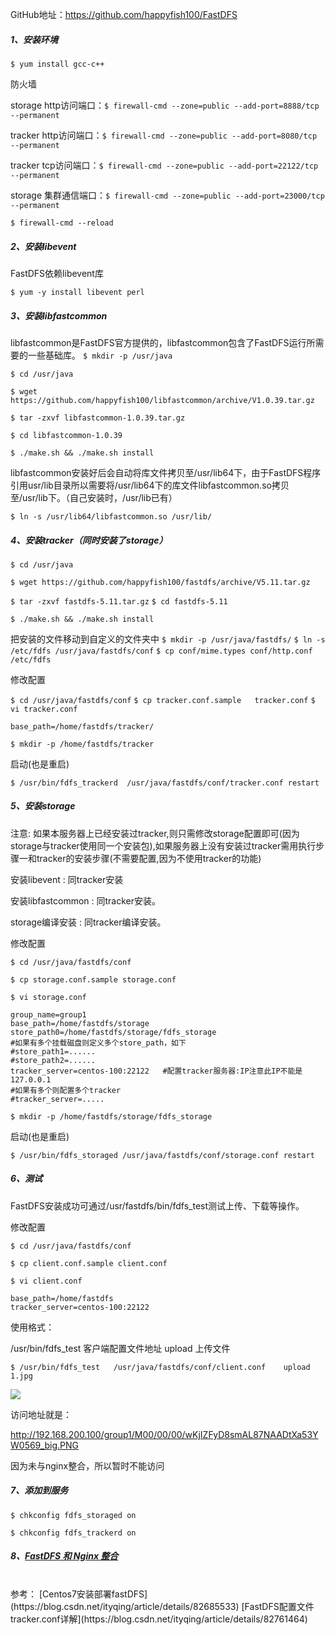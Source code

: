 

GitHub地址：https://github.com/happyfish100/FastDFS

##### 1、安装环境

```$ yum install gcc-c++```

防火墙

storage http访问端口：```$ firewall-cmd --zone=public --add-port=8888/tcp --permanent```

tracker http访问端口：```$ firewall-cmd --zone=public --add-port=8080/tcp --permanent```

tracker tcp访问端口：```$ firewall-cmd --zone=public --add-port=22122/tcp --permanent```

storage 集群通信端口：```$ firewall-cmd --zone=public --add-port=23000/tcp --permanent```

```$ firewall-cmd --reload```

##### 2、安装libevent

FastDFS依赖libevent库

```$ yum -y install libevent perl```



##### 3、安装libfastcommon

libfastcommon是FastDFS官方提供的，libfastcommon包含了FastDFS运行所需要的一些基础库。
```$ mkdir -p /usr/java```

```$ cd /usr/java```

```$ wget https://github.com/happyfish100/libfastcommon/archive/V1.0.39.tar.gz```

```$ tar -zxvf libfastcommon-1.0.39.tar.gz```

```$ cd libfastcommon-1.0.39```

```$ ./make.sh && ./make.sh install```

libfastcommon安装好后会自动将库文件拷贝至/usr/lib64下，由于FastDFS程序引用usr/lib目录所以需要将/usr/lib64下的库文件libfastcommon.so拷贝至/usr/lib下。（自己安装时，/usr/lib已有）

```$ ln -s /usr/lib64/libfastcommon.so /usr/lib/```



##### 4、安装tracker（同时安装了storage）
```$ cd /usr/java```

```$ wget https://github.com/happyfish100/fastdfs/archive/V5.11.tar.gz```

```$ tar -zxvf fastdfs-5.11.tar.gz```
```$ cd fastdfs-5.11```

```$ ./make.sh && ./make.sh install```

把安装的文件移动到自定义的文件夹中
```$ mkdir -p /usr/java/fastdfs/```
```$ ln -s /etc/fdfs /usr/java/fastdfs/conf```
```$ cp conf/mime.types conf/http.conf /etc/fdfs```

修改配置

```$ cd /usr/java/fastdfs/conf```
```$ cp tracker.conf.sample   tracker.conf```
```$ vi tracker.conf```

```properties
base_path=/home/fastdfs/tracker/
```

```$ mkdir -p /home/fastdfs/tracker ```

启动(也是重启)

```$ /usr/bin/fdfs_trackerd  /usr/java/fastdfs/conf/tracker.conf restart ```



##### 5、安装storage

注意: 如果本服务器上已经安装过tracker,则只需修改storage配置即可(因为storage与tracker使用同一个安装包),如果服务器上没有安装过tracker需用执行步骤一和tracker的安装步骤(不需要配置,因为不使用tracker的功能)

安装libevent : 同tracker安装

安装libfastcommon : 同tracker安装。

storage编译安装 : 同tracker编译安装。



修改配置

```$ cd /usr/java/fastdfs/conf```

```$ cp storage.conf.sample storage.conf```

```$ vi storage.conf```

```properties
group_name=group1
base_path=/home/fastdfs/storage
store_path0=/home/fastdfs/storage/fdfs_storage
#如果有多个挂载磁盘则定义多个store_path，如下
#store_path1=......
#store_path2=......
tracker_server=centos-100:22122   #配置tracker服务器:IP注意此IP不能是127.0.0.1
#如果有多个则配置多个tracker
#tracker_server=.....
```

```$ mkdir -p /home/fastdfs/storage/fdfs_storage```

启动(也是重启)

```$ /usr/bin/fdfs_storaged /usr/java/fastdfs/conf/storage.conf restart```



##### 6、测试

FastDFS安装成功可通过/usr/fastdfs/bin/fdfs_test测试上传、下载等操作。

修改配置

```$ cd /usr/java/fastdfs/conf```

```$ cp client.conf.sample client.conf```

```$ vi client.conf```

```properties
base_path=/home/fastdfs
tracker_server=centos-100:22122
```

使用格式：

/usr/bin/fdfs_test  客户端配置文件地址    upload     上传文件

```$ /usr/bin/fdfs_test   /usr/java/fastdfs/conf/client.conf    upload    1.jpg```

![](../images/16025102-202c24a17eba024e.png)


访问地址就是：

http://192.168.200.100/group1/M00/00/00/wKjIZFyD8smAL87NAADtXa53YW0569_big.PNG

因为未与nginx整合，所以暂时不能访问

##### 7、添加到服务

```$ chkconfig fdfs_storaged on```

```$ chkconfig fdfs_trackerd on```

##### 8、[FastDFS 和 Nginx 整合](10-FastDFS-和-Nginx-整合.md)

<br>
参考：
[Centos7安装部署fastDFS](https://blog.csdn.net/ityqing/article/details/82685533)
[FastDFS配置文件tracker.conf详解](https://blog.csdn.net/ityqing/article/details/82761464)